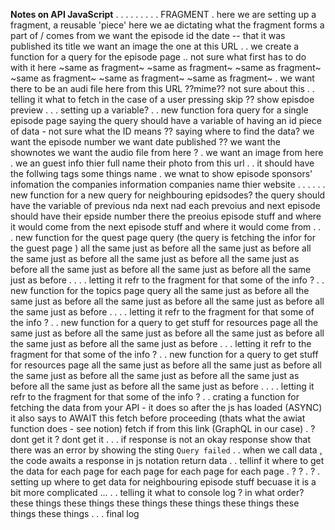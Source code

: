 **Notes on API JavaScript**
.
.
.
.
.
.
.
.
.   FRAGMENT   .
here we are setting up a fragment, a reusable 'piece' 
here we ae dictating what the fragment forms a part of / comes from
we want the episode id 
the date -- that it was published 
its title 
we want an image 
the one at this URL 
.
.
we create a function for a query for the episode page
..
not sure what first has to do with it here 
~same as fragment~
~same as fragment~
~same as fragment~
~same as fragment~
~same as fragment~
~same as fragment~
.
we want there to be an audi file here 
from this URL 
??mime?? not sure about this 
.
.
telling it what to fetch in the case of a user pressing skip ??
show episdoe preview 
.
.
.
setting up a variable?
.
.
new function fora query for a single episode page
saying the query should have a variable of having an id piece of data - not sure what the ID means ??
saying where to find the data?
we want the episode number
we want date published 
??
we want the shownotes 
we want the audio file
from here
?
.
we want an image
from here
. we an guest info
thier full name 
their photo 
from this url 
.
.
it should have the follwing tags 
some things name 
.
we wnat to show episode sponsors' infomation
the companies information 
companies name 
thier website 
.
.
.
.
.
.
new function for a new query for neighbouring epidsodes?
the query should have the variable of previous nda next nad each prevoius and next episode should have their epside number there
the preoius episode stuff and where it would come from
the next episode stuff and where it would come from
.
.
.
new function for the quest page query (the query is fetching the infor for the guest page )
all the same just as before 
all the same just as before 
all the same just as before 
all the same just as before 
all the same just as before 
all the same just as before 
all the same just as before 
all the same just as before 
.
.
.
.
letting it refr to the fragment for that some of the info ? 
.
.
new function for the topics page query 
all the same just as before 
all the same just as before 
all the same just as before 
all the same just as before 
all the same just as before 
.
.
.
.
letting it refr to the fragment for that some of the info ? 
.
.
new function for a query to get stuff for resources page 
all the same just as before 
all the same just as before 
all the same just as before 
all the same just as before 
all the same just as before 
.
.
.
letting it refr to the fragment for that some of the info ? 
.
.
new function for a query to get stuff for resources page 
all the same just as before 
all the same just as before 
all the same just as before 
all the same just as before 
all the same just as before 
all the same just as before 
all the same just as before 
.
.
.
.
letting it refr to the fragment for that some of the info ? 
.
.
crating a function for fetching the data from your API - it does so after the js has loaded (ASYNC) 
it also says to AWAIT this fetch before proceeding (thats what the awiat function does - see notion)
fetch if from this link (GraphQL in our case)
.
?dont get it
? dont get it
.
.
.
if response is not an okay response 
show that there was an error by showing the sting `Query failed`
.
.
when we call data , the code awaits a response in js notation
return data 
.
.
tellinf it where to get the data 
for each page 
for each page
for each page
for each page
.
?
?
.
?
.
setting up where to get data for neighbouring episode stuff becuase it is a bit more complicated 
...
.
.
telling it what to console log ? in what order?
these things 
these things 
these things 
these things 
these things 
these things 
these things 
.
.
.
final log